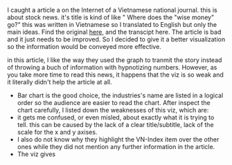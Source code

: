 
I caught a article a on the Internet of a Vietnamese national journal. this is about stock news. it's title is kind of like " Where does the "wise money" go?"
this was written in Vietnamese so I translated to English but only the main ideas. Find the original [here](https://laodong.vn/tien-te-dau-tu/chung-khoan-tien-khon-dang-chay-vao-co-phieu-nao-1041204.ldo), and the transcipt here. The article is bad and it just needs to be improved. So I decided to give it a better visualization so the information would be conveyed more effective.  

in this article, I like the way they used the graph to tranmit the story instead of throwing a buch of information with hypnotizing numbers. However, as you take more time to read this news, it happens that the viz is so weak and it literally didn't help the article at all. 
- Bar chart is the good choice, the industries's name are listed in a logical order so the audience are easier to read the chart.
After inspect the chart carefully, I listed down the weaknesses of this viz, which are:
- it gets me confused, or even misled, about exactly what it is trying to tell. this can be caused by the lack of a clear title/subtitle, lack of the scale for the x and y axises.
- I also do not know why they highlight the VN-Index item over the other ones while they did not mention any further information in the article.
- The viz gives                                                                                                                                                                                                                                                                                                                                                                                                                                                                                                                                                                                                                                                                                                                                                                                                                                                                                                                                                                                                  
